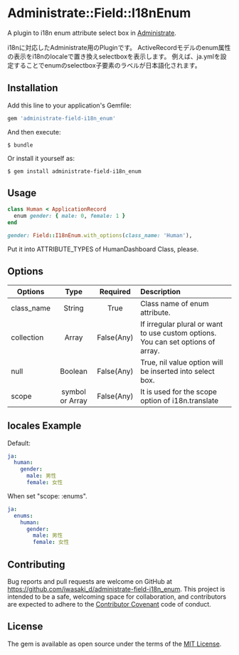 # Administrate::Field::I18nEnum

A plugin to i18n enum attribute select box in [Administrate](https://github.com/thoughtbot/administrate).

i18nに対応したAdministrate用のPluginです。
ActiveRecordモデルのenum属性の表示をi18nのlocaleで置き換えselectboxを表示します。
例えば、ja.ymlを設定することでenumのselectbox子要素のラベルが日本語化されます。

## Installation

Add this line to your application's Gemfile:

```ruby
gem 'administrate-field-i18n_enum'
```

And then execute:

    $ bundle

Or install it yourself as:

    $ gem install administrate-field-i18n_enum

## Usage

```ruby
class Human < ApplicationRecord
  enum gender: { male: 0, female: 1 }
end
```

```ruby
gender: Field::I18nEnum.with_options(class_name: 'Human'),
```
Put it into ATTRIBUTE_TYPES of HumanDashboard Class, please.


## Options

| Options    |Type            | Required     | Description                           |
|------------|:--------------:|:------------:|:--------------------------------------|
| class_name |String          | True         | Class name of enum attribute.         |
| collection |Array           | False(Any)   | If irregular plural or want to use custom options. You can set options of array.|
| null       |Boolean         | False(Any)   | True, nil value option will be inserted into select box.         |
| scope      |symbol or Array | False(Any)   | It is used for the scope option of i18n.translate        |

## locales Example
Default:
```yml
ja:
  human:
    gender:
      male: 男性
      female: 女性
```

When set "scope: :enums". 
```yml
ja:
  enums:
    human:
      gender:
        male: 男性
        female: 女性
```

## Contributing

Bug reports and pull requests are welcome on GitHub at https://github.com/iwasaki_d/administrate-field-i18n_enum. This project is intended to be a safe, welcoming space for collaboration, and contributors are expected to adhere to the [Contributor Covenant](http://contributor-covenant.org) code of conduct.


## License

The gem is available as open source under the terms of the [MIT License](http://opensource.org/licenses/MIT).

